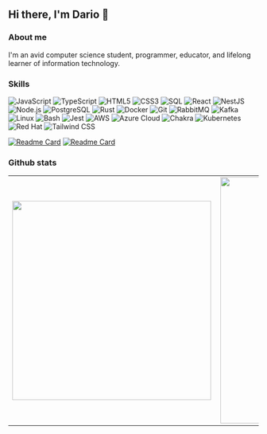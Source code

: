 ## Hi there, I'm Dario 👋

### About me

I'm an avid computer science student, programmer, educator, and lifelong learner of information technology.

### Skills

![JavaScript](https://img.shields.io/badge/-JavaScript-F7DF1E?style=flat-square&logo=javascript&logoColor=black)
![TypeScript](https://img.shields.io/badge/-TypeScript-007ACC?style=flat-square&logo=typescript&logoColor=white)
![HTML5](https://img.shields.io/badge/-HTML5-E34F26?style=flat-square&logo=html5&logoColor=white)
![CSS3](https://img.shields.io/badge/-CSS3-1572B6?style=flat-square&logo=css3)
![SQL](https://img.shields.io/badge/-SQL-CC2927?style=flat&logo=sqlite&logoColor=white)
![React](https://img.shields.io/badge/-React-61DAFB?style=flat-square&logo=react&logoColor=black)
![NestJS](https://img.shields.io/badge/-NestJS-E0234E?style=flat&logo=nestjs&logoColor=white)
![Node.js](https://img.shields.io/badge/-Node.js-339933?style=flat-square&logo=node.js&logoColor=white)
![PostgreSQL](https://img.shields.io/badge/-PostgreSQL-336791?style=flat-square&logo=postgresql&logoColor=white)
![Rust](https://img.shields.io/badge/-Rust-000000?style=flat&logo=rust&logoColor=white)
![Docker](https://img.shields.io/badge/-Docker-2496ED?style=flat-square&logo=docker&logoColor=white)
![Git](https://img.shields.io/badge/-Git-F05032?style=flat-square&logo=git&logoColor=white)
![RabbitMQ](https://img.shields.io/badge/-RabbitMQ-FF6600?style=flat&logo=rabbitmq&logoColor=white)
![Kafka](https://img.shields.io/badge/-Kafka-000000?style=flat&logo=apache%20kafka&logoColor=white)
![Linux](https://img.shields.io/badge/-Linux-FCC624?style=flat&logo=linux&logoColor=black)
![Bash](https://img.shields.io/badge/-Bash-4EAA25?style=flat&logo=gnu-bash&logoColor=white)
![Jest](https://img.shields.io/badge/-Jest-C21325?style=flat&logo=jest&logoColor=white)
![AWS](https://img.shields.io/badge/-AWS-232F3E?style=flat&logo=amazon-aws&logoColor=white)
![Azure Cloud](https://img.shields.io/badge/-Azure%20Cloud-0078D4?style=flat&logo=microsoft-azure&logoColor=white)
![Chakra](https://img.shields.io/badge/-Chakra-7F5AB6?style=flat&logo=chakra-ui&logoColor=white)
![Kubernetes](https://img.shields.io/badge/-Kubernetes-326CE5?style=flat&logo=kubernetes&logoColor=white)
![Red Hat](https://img.shields.io/badge/-Red%20Hat-EE0000?style=flat&logo=red-hat&logoColor=white)
![Tailwind CSS](https://img.shields.io/badge/-Tailwind%20CSS-38B2AC?style=flat&logo=tailwind-css&logoColor=white)

[![Readme Card](https://github-readme-stats.vercel.app/api/pin/?username=diegodario88&repo=rusty-adventures)](https://github.com/diegodario88/rusty-adventures)
[![Readme Card](https://github-readme-stats.vercel.app/api/pin/?username=diegodario88&repo=fedora-post-install)](https://github.com/diegodario88/fedora-post-install)

### Github stats

<center>
<table>
    <tr>
        <td><img width="400px" align="left" src="https://github-readme-stats.vercel.app/api/top-langs/?username=diegodario88&hide=html&layout=compact&langs_count=10"/></td>
        <td><img width="495px" align="left" src="https://github-readme-stats.vercel.app/api?username=diegodario88&count_private=true&show_icons=true"/></td>
    </tr>
</table>
</center> 
